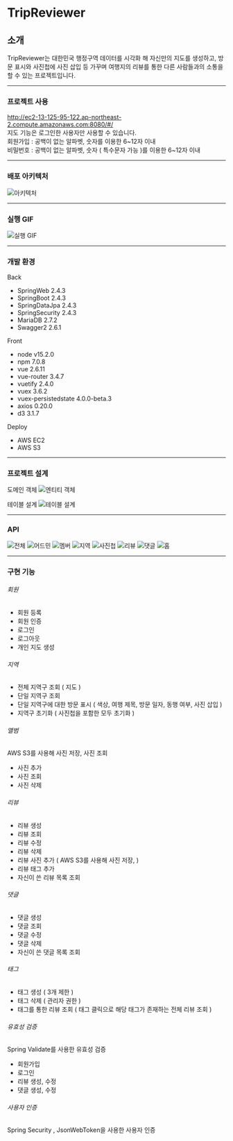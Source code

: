 # TripReviewer
## 소개
TripReviewer는 대한민국 행정구역 데이터를 시각화 해 
자신만의 지도를 생성하고, 방문 표시와 사진첩에 사진 삽입 등
가꾸며 여행지의 리뷰를 통한 다른 사람들과의 소통을 할 수 있는
프로젝트입니다. 

---
### 프로젝트 사용
<a> http://ec2-13-125-95-122.ap-northeast-2.compute.amazonaws.com:8080/#/ </a> <br>
지도 기능은 로그인한 사용자만 사용할 수 있습니다.<br>
회원가입 : 공백이 없는 알파벳, 숫자를 이용한 6~12자 이내<br>
비밀번호 : 공백이 없는 알파벳, 숫자 ( 특수문자 가능 )를 이용한 6~12자 이내

---
### 배포 아키텍처
![아키텍처](https://user-images.githubusercontent.com/66605925/110914846-43a34180-835a-11eb-8b48-dba8297c9933.PNG)

---
### 실행 GIF
![실행 GIF](https://user-images.githubusercontent.com/66605925/110914755-21a9bf00-835a-11eb-8776-6cccc1543a5c.gif)

---
### 개발 환경
Back
+ SpringWeb 2.4.3
+ SpringBoot 2.4.3
+ SpringDataJpa 2.4.3
+ SpringSecurity 2.4.3
+ MariaDB 2.7.2
+ Swagger2 2.6.1

Front
+ node v15.2.0
+ npm 7.0.8
+ vue 2.6.11
+ vue-router 3.4.7
+ vuetify 2.4.0
+ vuex 3.6.2
+ vuex-persistedstate 4.0.0-beta.3
+ axios 0.20.0
+ d3 3.1.7

Deploy
+ AWS EC2
+ AWS S3

---
### 프로젝트 설계
도메인 객체
![엔티티 객체](https://user-images.githubusercontent.com/66605925/110919736-ee6a2e80-835f-11eb-8233-06d6a896db74.PNG)

테이블 설계
![테이블 설계](https://user-images.githubusercontent.com/66605925/110919758-f4f8a600-835f-11eb-9814-1fa46361b3cc.PNG)



---
### API
![전체](https://user-images.githubusercontent.com/66605925/110917180-f83e6280-835c-11eb-945f-42ab8e144502.PNG)
![어드민](https://user-images.githubusercontent.com/66605925/110917274-1015e680-835d-11eb-9a04-f8ce571c7875.PNG)
![멤버](https://user-images.githubusercontent.com/66605925/110917287-16a45e00-835d-11eb-85b2-59a9ed2cb37e.PNG)
![지역](https://user-images.githubusercontent.com/66605925/110917295-1a37e500-835d-11eb-8160-c554f4e069fa.PNG)
![사진첩](https://user-images.githubusercontent.com/66605925/110917306-1e640280-835d-11eb-93fd-2590938534d5.PNG)
![리뷰](https://user-images.githubusercontent.com/66605925/110917318-215ef300-835d-11eb-8899-0637e769447c.PNG)
![댓글](https://user-images.githubusercontent.com/66605925/110917328-2459e380-835d-11eb-86c2-317ddfdb1e32.PNG)
![홈](https://user-images.githubusercontent.com/66605925/110917360-2b80f180-835d-11eb-91d4-da4eb1fbac94.PNG)

---
### 구현 기능
###### 회원
+ 회원 등록
+ 회원 인증
+ 로그인
+ 로그아웃
+ 개인 지도 생성

###### 지역
+ 전체 지역구 조회 ( 지도 )
+ 단일 지역구 조회
+ 단일 지역구에 대한 방문 표시 ( 색상, 여행 제목, 방문 일자, 동행 여부, 사진 삽입 )
+ 지역구 초기화 ( 사진첩을 포함한 모두 초기화 )

###### 앨범 
AWS S3를 사용해 사진 저장, 사진 조회
+ 사진 추가
+ 사진 조회
+ 사진 삭제

###### 리뷰
+ 리뷰 생성
+ 리뷰 조회
+ 리뷰 수정
+ 리뷰 삭제
+ 리뷰 사진 추가 ( AWS S3를 사용해 사진 저장,  )
+ 리뷰 태그 추가
+ 자신이 쓴 리뷰 목록 조회

###### 댓글
+ 댓글 생성
+ 댓글 조회
+ 댓글 수정
+ 댓글 삭제
+ 자신이 쓴 댓글 목록 조회

###### 태그
+ 태그 생성 ( 3개 제한 )
+ 태그 삭제 ( 관리자 권한 )
+ 태그를 통한 리뷰 조회 ( 태그 클릭으로 해당 태그가 존재하는 전체 리뷰 조회 )

###### 유효성 검증
Spring Validate를 사용한 유효성 검증
+ 회원가입
+ 로그인
+ 리뷰 생성, 수정
+ 댓글 생성, 수정

###### 사용자 인증
Spring Security , JsonWebToken을 사용한 사용자 인증
